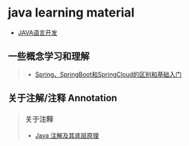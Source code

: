# java learning material


- [JAVA语言开发](#JAVA语言开发)

## 一些概念学习和理解
> - [Spring、SpringBoot和SpringCloud的区别和基础入门](https://baijiahao.baidu.com/s?id=1739317929327983505&wfr=spider&for=pc)

## 关于注解/注释 Annotation
> ### 关于注释
>  - [Java 注解及其底层原理](https://www.cnblogs.com/xiaoniuhululu/p/16578683.html) 


